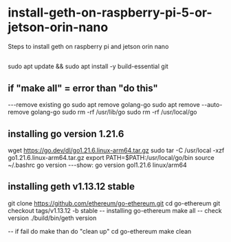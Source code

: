 # install-geth-on-raspberry-pi-5-or-jetson-orin-nano
Steps to install geth on raspberry pi and jetson orin nano
## 
sudo apt update && sudo apt install -y build-essential git
## if "make all" = error than "do this"
---remove existing go
sudo apt remove golang-go
sudo apt remove --auto-remove golang-go
sudo rm -rf /usr/lib/go
sudo rm -rf /usr/local/go

## installing go version 1.21.6
wget https://go.dev/dl/go1.21.6.linux-arm64.tar.gz
sudo tar -C /usr/local -xzf go1.21.6.linux-arm64.tar.gz
export PATH=$PATH:/usr/local/go/bin
source ~/.bashrc
go version
---show: go version gol1.21.6 linux/arm64

## installing geth v1.13.12 stable
git clone https://github.com/ethereum/go-ethereum.git
cd go-ethereum
git checkout tags/v1.13.12 -b stable
-- installing go-ethereum
make all
-- check version
./build/bin/geth version

-- if fail do make than do "clean up"
cd go-ethereum
make clean

